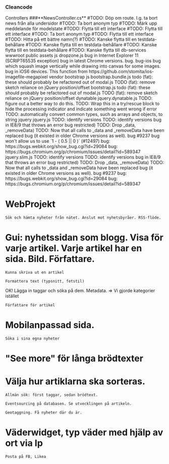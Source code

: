 ### Cleancode

<WebApiLab>
  Controllers
    ###**NewsController.cs**
      #TODO: Döp om route. I.g. ta bort news från alla undersidor
      #TODO: Ta bort anonym typ
     #TODO: Märk upp meddelande för modelstate
      #TODO: Flytta till ett interface
      #TODO: Flytta till ett interface
      #TODO: Ta bort anonym typ
      #TODO: Flytta till ett interface
      #TODO: Hitta på ett bättre namn(?)
      #TODO: Kanske flytta till en testdata-behållare
      #TODO: Kanske flytta till en testdata-behållare
      #TODO: Kanske flytta till en testdata-behållare
      #TODO: Kanske flytta till db-services
  wwwroot
    public
      assets
        js
          dropzone.js
            bug in Internet Explorer 11 (SCRIPT65535 exception)
            bug in latest Chrome versions.
            bug.
            bug-ios
            bug which squash image vertically while drawing into canvas for some images.
            bug in iOS6 devices. This function from https://github.com/stomita/ios-imagefile-megapixel
        vendor
          bootstrap
            js
              bootstrap.bundle.js
                todo (fat): these should probably be refactored out of modal.js
                TODO (fat): remove sketch reliance on jQuery position/offset
              bootstrap.js
                todo (fat): these should probably be refactored out of modal.js
                TODO (fat): remove sketch reliance on jQuery position/offset
          dynatable
            jquery.dynatable.js
              TODO: figure out a better way to do this.
              TODO: Wrap this in a try/rescue block to hide the processing indicator and indicate something went wrong if error
              TODO: automatically convert common types, such as arrays and objects, to string
          jquery
            jquery.js
              TODO: identify versions
              TODO: identify versions
              bug in IE8/9 that throws an error
              bug restricted)
              TODO: Drop _data, _removeData)
              TODO: Now that all calls to _data and _removeData have been replaced
              bug (it existed in older Chrome versions as well).
              bug #9237
              bug won't allow us to use `1 - ( 0.5 || 0 )` (#12497)
              bug: https://bugs.webkit.org/show_bug.cgi?id=29084
              bug: https://bugs.chromium.org/p/chromium/issues/detail?id=589347
            jquery.slim.js
              TODO: identify versions
              TODO: identify versions
              bug in IE8/9 that throws an error
              bug restricted)
              TODO: Drop _data, _removeData)
              TODO: Now that all calls to _data and _removeData have been replaced
              bug (it existed in older Chrome versions as well).
              bug #9237
              bug: https://bugs.webkit.org/show_bug.cgi?id=29084
              bug: https://bugs.chromium.org/p/chromium/issues/detail?id=589347


# WebProjekt



    Sök och hämta nyheter från nätet. Anslut mot nyhetsbyråer. RSS-flöde.

#    Gui: nyhetssidan som blogg. Visa för varje artikel. Varje artikel har en sida. Bild. Författare.

    Kunna skriva ut en artikel

    Formattera text (typsnitt, fetstil)

OK! Lägga in taggar och söka på dem. Metadata. => Vi gjorde kategorier istället

    Författare för artikel

#    Mobilanpassad sida.

    Söka i sina egna nyheter

#   "See more" för långa brödtexter
    

#    Välja hur artiklarna ska sorteras.

    Allmän sök: först taggar, sedan brödtext.

    Eventsourcing på databasen. Se utvecklingen på artikeln.

    Geotaggning. Få nyheter där du är.
    
   # Väderwidget, typ väder med hjälp av ort via Ip
    
    Posta på FB, Likea
    
